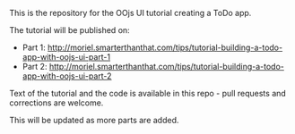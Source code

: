 This is the repository for the OOjs UI tutorial creating a ToDo app.

The tutorial will be published on:
* Part 1: http://moriel.smarterthanthat.com/tips/tutorial-building-a-todo-app-with-oojs-ui-part-1
* Part 2: http://moriel.smarterthanthat.com/tips/tutorial-building-a-todo-app-with-oojs-ui-part-2

Text of the tutorial and the code is available in this repo - pull requests and corrections are welcome.

This will be updated as more parts are added.